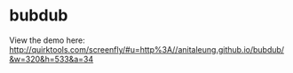 bubdub
======
View the demo here:
http://quirktools.com/screenfly/#u=http%3A//anitaleung.github.io/bubdub/&w=320&h=533&a=34
